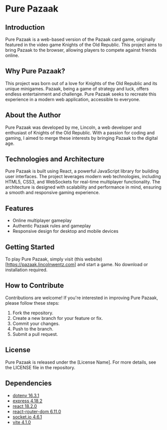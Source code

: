 # Pure Pazaak

## Introduction
Pure Pazaak is a web-based version of the Pazaak card game, originally featured in the video game Knights of the Old Republic. This project aims to bring Pazaak to the browser, allowing players to compete against friends online.

## Why Pure Pazaak?
This project was born out of a love for Knights of the Old Republic and its unique minigames. Pazaak, being a game of strategy and luck, offers endless entertainment and challenge. Pure Pazaak seeks to recreate this experience in a modern web application, accessible to everyone.

## About the Author
Pure Pazaak was developed by me, Lincoln, a web developer and enthusiast of Knights of the Old Republic. With a passion for coding and gaming, I aimed to merge these interests by bringing Pazaak to the digital age.

## Technologies and Architecture
Pure Pazaak is built using React, a powerful JavaScript library for building user interfaces. The project leverages modern web technologies, including HTML5, CSS3, and WebSockets for real-time multiplayer functionality. The architecture is designed with scalability and performance in mind, ensuring a smooth and responsive gaming experience.

## Features
- Online multiplayer gameplay
- Authentic Pazaak rules and gameplay
- Responsive design for desktop and mobile devices

## Getting Started
To play Pure Pazaak, simply visit (this website)[https://pazaak.lincolnwentz.com] and start a game. No download or installation required.

## How to Contribute
Contributions are welcome! If you're interested in improving Pure Pazaak, please follow these steps:
1. Fork the repository.
2. Create a new branch for your feature or fix.
3. Commit your changes.
4. Push to the branch.
5. Submit a pull request.

## License
Pure Pazaak is released under the [License Name]. For more details, see the LICENSE file in the repository.

## Dependencies
- [dotenv 16.3.1](https://www.npmjs.com/package/dotenv)
- [express 4.18.2](https://expressjs.com/)
- [react 18.2.0](https://react.dev/)
- [react-router-dom 6.11.0](https://reactrouter.com/en/main)
- [socket.io 4.6.1](https://socket.io/)
- [vite 4.1.0](https://vitejs.dev/)

